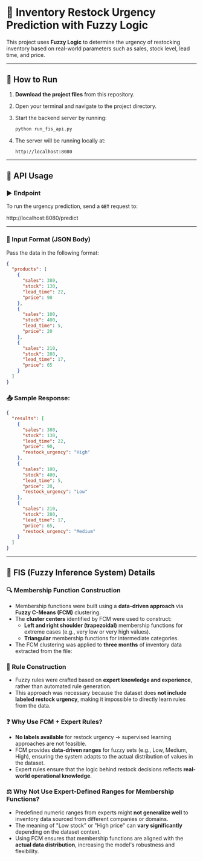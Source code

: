 # 🧠 Inventory Restock Urgency Prediction with Fuzzy Logic

This project uses **Fuzzy Logic** to determine the urgency of restocking inventory based on real-world parameters such as sales, stock level, lead time, and price.

---

## 🚀 How to Run

1. **Download the project files** from this repository.
2. Open your terminal and navigate to the project directory.
3. Start the backend server by running:

    ```bash
    python run_fis_api.py
    ```

4. The server will be running locally at:

    ```
    http://localhost:8080
    ```

---

## 📡 API Usage

### ▶️ Endpoint

To run the urgency prediction, send a **`GET`** request to:

http://localhost:8080/predict

---

### 📨 Input Format (JSON Body)

Pass the data in the following format:

```json
{
  "products": [
    {
      "sales": 380,
      "stock": 130,
      "lead_time": 22,
      "price": 90
    },
    {
      "sales": 100,
      "stock": 400,
      "lead_time": 5,
      "price": 20
    },
    {
      "sales": 210,
      "stock": 280,
      "lead_time": 17,
      "price": 65
    }
  ]
}
```
### 📤 Sample Response:
```json
{
  "results": [
    {
      "sales": 380,
      "stock": 130,
      "lead_time": 22,
      "price": 90,
      "restock_urgency": "High"
    },
    {
      "sales": 100,
      "stock": 400,
      "lead_time": 5,
      "price": 20,
      "restock_urgency": "Low"
    },
    {
      "sales": 210,
      "stock": 280,
      "lead_time": 17,
      "price": 65,
      "restock_urgency": "Medium"
    }
  ]
}
```
___

## 🧠 FIS (Fuzzy Inference System) Details

### 🔍 Membership Function Construction

- Membership functions were built using a **data-driven approach** via **Fuzzy C-Means (FCM)** clustering.
- The **cluster centers** identified by FCM were used to construct:
  - **Left and right shoulder (trapezoidal)** membership functions for extreme cases (e.g., very low or very high values).
  - **Triangular** membership functions for intermediate categories.
- The FCM clustering was applied to **three months** of inventory data extracted from the file:
### 📏 Rule Construction

- Fuzzy rules were crafted based on **expert knowledge and experience**, rather than automated rule generation.
- This approach was necessary because the dataset does **not include labeled restock urgency**, making it impossible to directly learn rules from the data.

### ❓ Why Use FCM + Expert Rules?

- **No labels available** for restock urgency → supervised learning approaches are not feasible.
- FCM provides **data-driven ranges** for fuzzy sets (e.g., Low, Medium, High), ensuring the system adapts to the actual distribution of values in the dataset.
- Expert rules ensure that the logic behind restock decisions reflects **real-world operational knowledge**.

### ⚖️ Why Not Use Expert-Defined Ranges for Membership Functions?

- Predefined numeric ranges from experts might **not generalize well** to inventory data sourced from different companies or domains.
- The meaning of "Low stock" or "High price" can **vary significantly** depending on the dataset context.
- Using FCM ensures that membership functions are aligned with the **actual data distribution**, increasing the model's robustness and flexibility.
